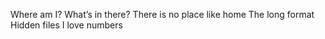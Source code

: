 Where am I?
 What’s in there?
There is no place like home
The long format
Hidden files
I love numbers
